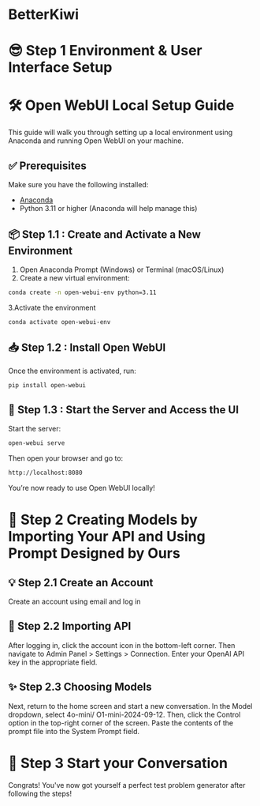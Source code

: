 # BetterKiwi

# 😎 Step 1 Environment & User Interface Setup

# 🛠️ Open WebUI Local Setup Guide

This guide will walk you through setting up a local environment using Anaconda and running Open WebUI on your machine.

## ✅ Prerequisites

Make sure you have the following installed:
- [Anaconda](https://www.anaconda.com/products/distribution)
- Python 3.11 or higher (Anaconda will help manage this)

## 📦 Step 1.1 : Create and Activate a New Environment

1. Open Anaconda Prompt (Windows) or Terminal (macOS/Linux)  
2. Create a new virtual environment:

```bash
conda create -n open-webui-env python=3.11
```

3.Activate the environment

```bash
conda activate open-webui-env
```

## 📥 Step 1.2 : Install Open WebUI

Once the environment is activated, run:
```bash
pip install open-webui
```

## 🚀 Step 1.3 : Start the Server and Access the UI

Start the server:
```bash
open-webui serve
```
Then open your browser and go to:
```bash
http://localhost:8080
```
You’re now ready to use Open WebUI locally!



# 🔧 Step 2 Creating Models by Importing Your API and Using Prompt Designed by Ours

## 💡 Step 2.1 Create an Account

Create an account using email and log in

## 🤖 Step 2.2 Importing API

After logging in, click the account icon in the bottom-left corner.
Then navigate to Admin Panel > Settings > Connection.
Enter your OpenAI API key in the appropriate field.

## ✨ Step 2.3 Choosing Models

Next, return to the home screen and start a new conversation.
In the Model dropdown, select 4o-mini/ O1-mini-2024-09-12.
Then, click the Control option in the top-right corner of the screen.
Paste the contents of the prompt file into the System Prompt field.




# 🎉 Step 3 Start your Conversation

Congrats! You've now got yourself a perfect test problem generator after following the steps!






